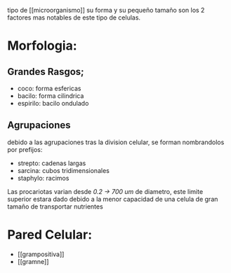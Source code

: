 tipo de [[microorganismo]] su forma y su pequeño tamaño son los 2 factores mas notables de este tipo de celulas.

# Morfologia:

## Grandes Rasgos;

- coco: forma esfericas
- bacilo: forma cilindrica
- espirilo: bacilo ondulado

## Agrupaciones

debido a las agrupaciones tras la division celular, se forman nombrandolos por prefijos:

- strepto: cadenas largas
- sarcina: cubos tridimensionales
- staphylo: racimos

Las procariotas varian desde _0.2 -> 700 um_ de diametro, este limite superior estara dado debido a la menor capacidad de una celula de gran tamaño de transportar nutrientes 

# Pared Celular:
- [[grampositiva]]
- [[gramne]]


